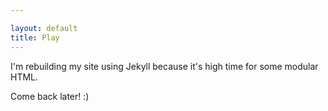 ```yaml
---

layout: default
title: Play
---
```


I'm rebuilding my site using Jekyll because it's high time for some modular HTML.

Come back later! :)
